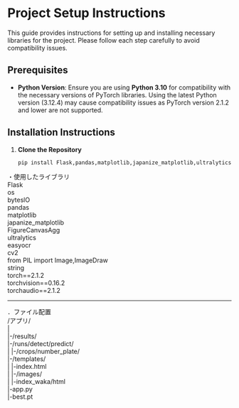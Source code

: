 # Project Setup Instructions

This guide provides instructions for setting up and installing necessary libraries for the project. Please follow each step carefully to avoid compatibility issues.

## Prerequisites

- **Python Version**: Ensure you are using **Python 3.10** for compatibility with the necessary versions of PyTorch libraries. Using the latest Python version (3.12.4) may cause compatibility issues as PyTorch version 2.1.2 and lower are not supported.

## Installation Instructions

1. **Clone the Repository**

   ```bash
   pip install Flask,pandas,matplotlib,japanize_matplotlib,ultralytics,easyocr,torch==2.1.2,torchvision==0.16.2,torchaudio==2.1.2
   ```

・使用したライブラリ  
Flask  
os  
byteslO  
pandas  
matplotlib  
japanize_matplotlib  
FigureCanvasAgg  
ultralytics  
easyocr  
cv2  
from PIL import Image,ImageDraw  
string  
torch==2.1.2  
torchvision==0.16.2  
torchaudio==2.1.2  
__________________________________

．ファイル配置  
/アプリ/  
|    
|-/results/  
|-/runs/detect/predict/  
|   |-/crops/number_plate/  
|-/templates/  
|   |-index.html  
|   |-/images/  
|   |-index_waka/html  
|-app.py  
|-best.pt  



